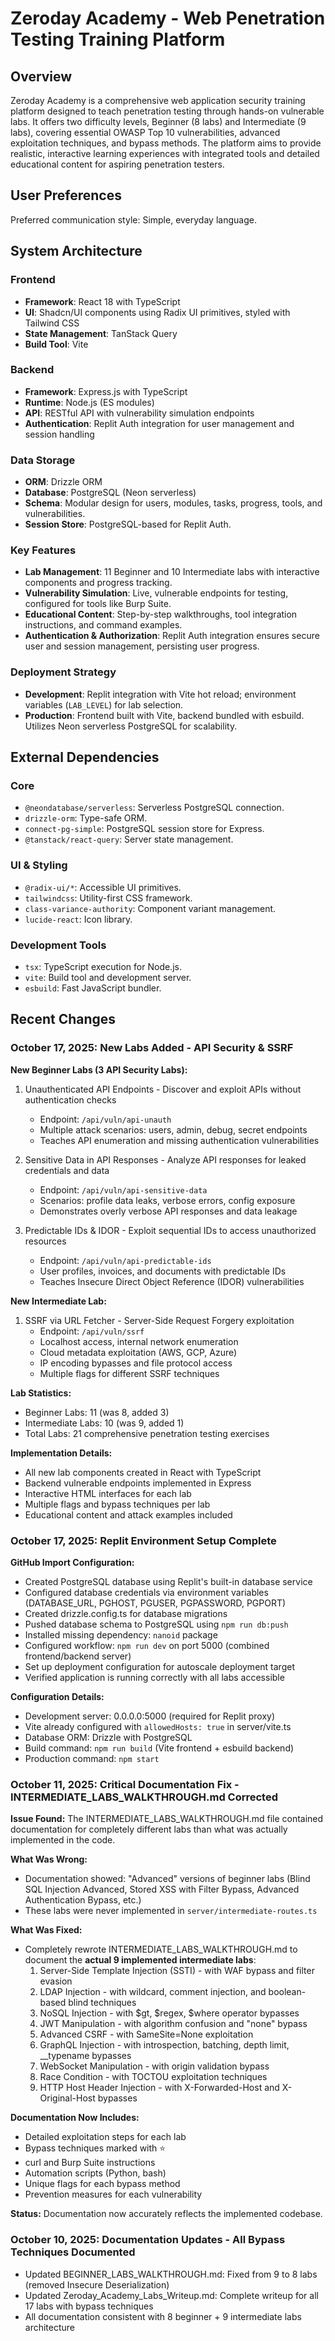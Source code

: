 # Zeroday Academy - Web Penetration Testing Training Platform

## Overview
Zeroday Academy is a comprehensive web application security training platform designed to teach penetration testing through hands-on vulnerable labs. It offers two difficulty levels, Beginner (8 labs) and Intermediate (9 labs), covering essential OWASP Top 10 vulnerabilities, advanced exploitation techniques, and bypass methods. The platform aims to provide realistic, interactive learning experiences with integrated tools and detailed educational content for aspiring penetration testers.

## User Preferences
Preferred communication style: Simple, everyday language.

## System Architecture

### Frontend
- **Framework**: React 18 with TypeScript
- **UI**: Shadcn/UI components using Radix UI primitives, styled with Tailwind CSS
- **State Management**: TanStack Query
- **Build Tool**: Vite

### Backend
- **Framework**: Express.js with TypeScript
- **Runtime**: Node.js (ES modules)
- **API**: RESTful API with vulnerability simulation endpoints
- **Authentication**: Replit Auth integration for user management and session handling

### Data Storage
- **ORM**: Drizzle ORM
- **Database**: PostgreSQL (Neon serverless)
- **Schema**: Modular design for users, modules, tasks, progress, tools, and vulnerabilities.
- **Session Store**: PostgreSQL-based for Replit Auth.

### Key Features
- **Lab Management**: 11 Beginner and 10 Intermediate labs with interactive components and progress tracking.
- **Vulnerability Simulation**: Live, vulnerable endpoints for testing, configured for tools like Burp Suite.
- **Educational Content**: Step-by-step walkthroughs, tool integration instructions, and command examples.
- **Authentication & Authorization**: Replit Auth integration ensures secure user and session management, persisting user progress.

### Deployment Strategy
- **Development**: Replit integration with Vite hot reload; environment variables (`LAB_LEVEL`) for lab selection.
- **Production**: Frontend built with Vite, backend bundled with esbuild. Utilizes Neon serverless PostgreSQL for scalability.

## External Dependencies

### Core
- `@neondatabase/serverless`: Serverless PostgreSQL connection.
- `drizzle-orm`: Type-safe ORM.
- `connect-pg-simple`: PostgreSQL session store for Express.
- `@tanstack/react-query`: Server state management.

### UI & Styling
- `@radix-ui/*`: Accessible UI primitives.
- `tailwindcss`: Utility-first CSS framework.
- `class-variance-authority`: Component variant management.
- `lucide-react`: Icon library.

### Development Tools
- `tsx`: TypeScript execution for Node.js.
- `vite`: Build tool and development server.
- `esbuild`: Fast JavaScript bundler.

## Recent Changes

### October 17, 2025: New Labs Added - API Security & SSRF
**New Beginner Labs (3 API Security Labs):**
1. Unauthenticated API Endpoints - Discover and exploit APIs without authentication checks
   - Endpoint: `/api/vuln/api-unauth`
   - Multiple attack scenarios: users, admin, debug, secret endpoints
   - Teaches API enumeration and missing authentication vulnerabilities

2. Sensitive Data in API Responses - Analyze API responses for leaked credentials and data
   - Endpoint: `/api/vuln/api-sensitive-data`
   - Scenarios: profile data leaks, verbose errors, config exposure
   - Demonstrates overly verbose API responses and data leakage

3. Predictable IDs & IDOR - Exploit sequential IDs to access unauthorized resources
   - Endpoint: `/api/vuln/api-predictable-ids`
   - User profiles, invoices, and documents with predictable IDs
   - Teaches Insecure Direct Object Reference (IDOR) vulnerabilities

**New Intermediate Lab:**
1. SSRF via URL Fetcher - Server-Side Request Forgery exploitation
   - Endpoint: `/api/vuln/ssrf`
   - Localhost access, internal network enumeration
   - Cloud metadata exploitation (AWS, GCP, Azure)
   - IP encoding bypasses and file protocol access
   - Multiple flags for different SSRF techniques

**Lab Statistics:**
- Beginner Labs: 11 (was 8, added 3)
- Intermediate Labs: 10 (was 9, added 1)
- Total Labs: 21 comprehensive penetration testing exercises

**Implementation Details:**
- All new lab components created in React with TypeScript
- Backend vulnerable endpoints implemented in Express
- Interactive HTML interfaces for each lab
- Multiple flags and bypass techniques per lab
- Educational content and attack examples included

### October 17, 2025: Replit Environment Setup Complete
**GitHub Import Configuration:**
- Created PostgreSQL database using Replit's built-in database service
- Configured database credentials via environment variables (DATABASE_URL, PGHOST, PGUSER, PGPASSWORD, PGPORT)
- Created drizzle.config.ts for database migrations
- Pushed database schema to PostgreSQL using `npm run db:push`
- Installed missing dependency: `nanoid` package
- Configured workflow: `npm run dev` on port 5000 (combined frontend/backend server)
- Set up deployment configuration for autoscale deployment target
- Verified application is running correctly with all labs accessible

**Configuration Details:**
- Development server: 0.0.0.0:5000 (required for Replit proxy)
- Vite already configured with `allowedHosts: true` in server/vite.ts
- Database ORM: Drizzle with PostgreSQL
- Build command: `npm run build` (Vite frontend + esbuild backend)
- Production command: `npm start`

### October 11, 2025: Critical Documentation Fix - INTERMEDIATE_LABS_WALKTHROUGH.md Corrected
**Issue Found:** The INTERMEDIATE_LABS_WALKTHROUGH.md file contained documentation for completely different labs than what was actually implemented in the code.

**What Was Wrong:**
- Documentation showed: "Advanced" versions of beginner labs (Blind SQL Injection Advanced, Stored XSS with Filter Bypass, Advanced Authentication Bypass, etc.)
- These labs were never implemented in `server/intermediate-routes.ts`

**What Was Fixed:**
- Completely rewrote INTERMEDIATE_LABS_WALKTHROUGH.md to document the **actual 9 implemented intermediate labs**:
  1. Server-Side Template Injection (SSTI) - with WAF bypass and filter evasion
  2. LDAP Injection - with wildcard, comment injection, and boolean-based blind techniques
  3. NoSQL Injection - with $gt, $regex, $where operator bypasses
  4. JWT Manipulation - with algorithm confusion and "none" bypass
  5. Advanced CSRF - with SameSite=None exploitation
  6. GraphQL Injection - with introspection, batching, depth limit, __typename bypasses
  7. WebSocket Manipulation - with origin validation bypass
  8. Race Condition - with TOCTOU exploitation techniques
  9. HTTP Host Header Injection - with X-Forwarded-Host and X-Original-Host bypasses

**Documentation Now Includes:**
- Detailed exploitation steps for each lab
- Bypass techniques marked with ⭐
- curl and Burp Suite instructions
- Automation scripts (Python, bash)
- Unique flags for each bypass method
- Prevention measures for each vulnerability

**Status:** Documentation now accurately reflects the implemented codebase.

### October 10, 2025: Documentation Updates - All Bypass Techniques Documented
- Updated BEGINNER_LABS_WALKTHROUGH.md: Fixed from 9 to 8 labs (removed Insecure Deserialization)
- Updated Zeroday_Academy_Labs_Writeup.md: Complete writeup for all 17 labs with bypass techniques
- All documentation consistent with 8 beginner + 9 intermediate labs architecture